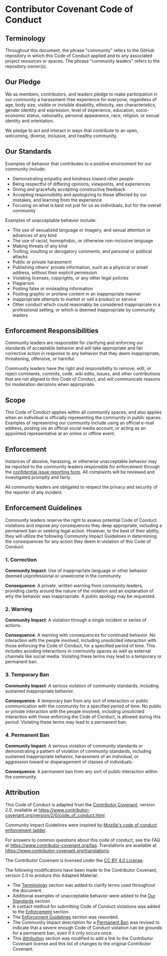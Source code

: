 # Contributor Covenant Code of Conduct

## Terminology

Throughout this document, the phrase "community" refers to the GitHub repository
in which this Code of Conduct applied and to any associated project resources or
spaces. The phrase "community leaders" refers to the repository owner(s).

## Our Pledge

We as members, contributors, and leaders pledge to make participation in our
community a harassment-free experience for everyone, regardless of age, body
size, visible or invisible disability, ethnicity, sex characteristics, gender
identity and expression, level of experience, education, socio-economic status,
nationality, personal appearance, race, religion, or sexual identity
and orientation.

We pledge to act and interact in ways that contribute to an open, welcoming,
diverse, inclusive, and healthy community.

## Our Standards

Examples of behavior that contributes to a positive environment for our
community include:

* Demonstrating empathy and kindness toward other people
* Being respectful of differing opinions, viewpoints, and experiences
* Giving and gracefully accepting constructive feedback
* Accepting responsibility and apologizing to those affected by our mistakes,
  and learning from the experience
* Focusing on what is best not just for us as individuals, but for the
  overall community

Examples of unacceptable behavior include:

* The use of sexualized language or imagery, and sexual attention or
  advances of any kind
* The use of racist, homophobic, or otherwise non-inclusive language
* Making threats of any kind
* Trolling, insulting or derogatory comments, and personal or political attacks
* Public or private harassment
* Publishing others' private information, such as a physical or email
  address, without their explicit permission
* Violating licenses, copyrights, or any other legal policies
* Plagiarism
* Posting false or misleading information
* Posting graphic or profane content in an inappropriate manner
* Inappropriate attempts to market or sell a product or service
* Other conduct which could reasonably be considered inappropriate in a
  professional setting, or which is deemed inappropriate by community leaders

## Enforcement Responsibilities

Community leaders are responsible for clarifying and enforcing our standards of
acceptable behavior and will take appropriate and fair corrective action in
response to any behavior that they deem inappropriate, threatening, offensive,
or harmful.

Community leaders have the right and responsibility to remove, edit, or reject
comments, commits, code, wiki edits, issues, and other contributions that are
not aligned to this Code of Conduct, and will communicate reasons for moderation
decisions when appropriate.

## Scope

This Code of Conduct applies within all community spaces, and also applies when
an individual is officially representing the community in public spaces.
Examples of representing our community include using an official e-mail address,
posting via an official social media account, or acting as an appointed
representative at an online or offline event.

## Enforcement

Instances of abusive, harassing, or otherwise unacceptable behavior may be
reported to the community leaders responsible for enforcement through the
[confidential issue reporting form](https://forms.gle/nfhSWydqweesh4iq7).
All complaints will be reviewed and investigated promptly and fairly.

All community leaders are obligated to respect the privacy and security of the
reporter of any incident.

## Enforcement Guidelines

Community leaders reserve the right to assess potential Code of Conduct violations
and impose any consequences they deep appropriate, including a permanent ban or
seeking legal action. However, to the best of their ability, they will utilize
the following Community Impact Guidelines in determining the consequences for
any action they deem in violation of this Code of Conduct:

### 1. Correction

**Community Impact**: Use of inappropriate language or other behavior deemed
unprofessional or unwelcome in the community.

**Consequence**: A private, written warning from community leaders, providing
clarity around the nature of the violation and an explanation of why the
behavior was inappropriate. A public apology may be requested.

### 2. Warning

**Community Impact**: A violation through a single incident or series
of actions.

**Consequence**: A warning with consequences for continued behavior. No
interaction with the people involved, including unsolicited interaction with
those enforcing the Code of Conduct, for a specified period of time. This
includes avoiding interactions in community spaces as well as external channels
like social media. Violating these terms may lead to a temporary or
permanent ban.

### 3. Temporary Ban

**Community Impact**: A serious violation of community standards, including
sustained inappropriate behavior.

**Consequence**: A temporary ban from any sort of interaction or public
communication with the community for a specified period of time. No public or
private interaction with the people involved, including unsolicited interaction
with those enforcing the Code of Conduct, is allowed during this period.
Violating these terms may lead to a permanent ban.

### 4. Permanent Ban

**Community Impact**: A serious violation of community standards or
demonstrating a pattern of violation of community standards, including
sustained inappropriate behavior,  harassment of an individual, or
aggression toward or disparagement of classes of individuals.

**Consequence**: A permanent ban from any sort of public interaction within
the community.

## Attribution

This Code of Conduct is adapted from the [Contributor Covenant][homepage],
version 2.0, available at
https://www.contributor-covenant.org/version/2/0/code_of_conduct.html.

Community Impact Guidelines were inspired by [Mozilla's code of conduct
enforcement ladder](https://github.com/mozilla/diversity).

[homepage]: https://www.contributor-covenant.org

For answers to common questions about this code of conduct, see the FAQ at
https://www.contributor-covenant.org/faq. Translations are available at
https://www.contributor-covenant.org/translations.

The Contributor Covenant is licensed under the
[CC BY 4.0 License](https://github.com/EthicalSource/contributor_covenant/blob/release/LICENSE.md).

The following modifications have been made to the Contributor Covenant,
version 2.0 to produce this Adapted Material:
- The [Terminology](#terminology) section was added to clarify terms used
  throughout the document.
- Additional examples of unacceptable behavior were added to the
  [Our Standards](#our-standards) section.
- A contact method for submitting Code of Conduct violations was added
  to the [Enforcement](#enforcement) section.
- The [Enforcement Guidelines](#enforcement-guidelines) section was reworded.
- The Community Impact description for a [Permanent Ban](#4-permanent-ban)
  was revised to indicate that a severe enough Code of Conduct violation can
  be grounds for a permanent ban, even if it only occurs once.
- This [Attribution](#attribution) section was modified to add a link to the
  Contributor Covenant license and this list of changes to the original
  Contributor Covenant.
